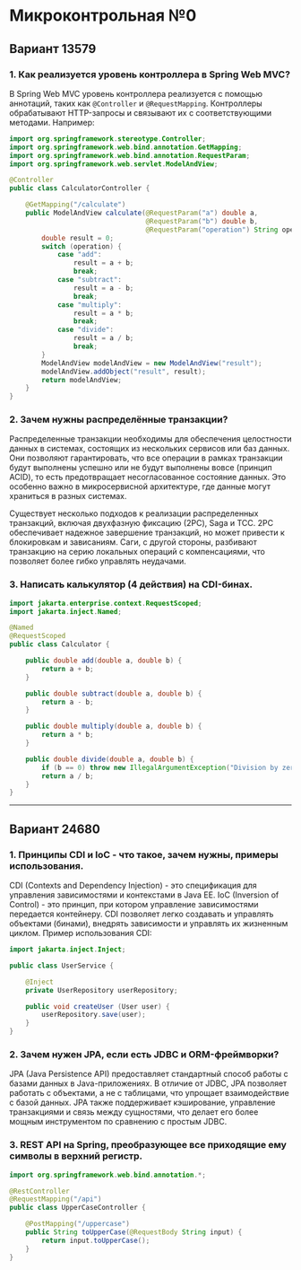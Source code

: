 # Микроконтрольная №0

## Вариант 13579

### 1. Как реализуется уровень контроллера в Spring Web MVC?

В Spring Web MVC уровень контроллера реализуется с помощью аннотаций, таких как `@Controller` и `@RequestMapping`. Контроллеры обрабатывают HTTP-запросы и связывают их с соответствующими методами. Например:

```java
import org.springframework.stereotype.Controller;
import org.springframework.web.bind.annotation.GetMapping;
import org.springframework.web.bind.annotation.RequestParam;
import org.springframework.web.servlet.ModelAndView;

@Controller
public class CalculatorController {

    @GetMapping("/calculate")
    public ModelAndView calculate(@RequestParam("a") double a, 
                                  @RequestParam("b") double b, 
                                  @RequestParam("operation") String operation) {
        double result = 0;
        switch (operation) {
            case "add":
                result = a + b;
                break;
            case "subtract":
                result = a - b;
                break;
            case "multiply":
                result = a * b;
                break;
            case "divide":
                result = a / b;
                break;
        }
        ModelAndView modelAndView = new ModelAndView("result");
        modelAndView.addObject("result", result);
        return modelAndView;
    }
}
```

### 2. Зачем нужны распределённые транзакции?

Распределенные транзакции необходимы для обеспечения целостности данных в системах, состоящих из нескольких сервисов или баз данных. Они позволяют гарантировать, что все операции в рамках транзакции будут выполнены успешно или не будут выполнены вовсе (принцип ACID), то есть предотвращает несогласованное состояние данных. Это особенно важно в микросервисной архитектуре, где данные могут храниться в разных системах.

Существует несколько подходов к реализации распределенных транзакций, включая двухфазную фиксацию (2PC), Saga и TCC. 2PC обеспечивает надежное завершение транзакций, но может привести к блокировкам и зависаниям. Саги, с другой стороны, разбивают транзакцию на серию локальных операций с компенсациями, что позволяет более гибко управлять неудачами.

### 3. Написать калькулятор (4 действия) на CDI-бинах.

```java
import jakarta.enterprise.context.RequestScoped;
import jakarta.inject.Named;

@Named
@RequestScoped
public class Calculator {

    public double add(double a, double b) {
        return a + b;
    }

    public double subtract(double a, double b) {
        return a - b;
    }

    public double multiply(double a, double b) {
        return a * b;
    }

    public double divide(double a, double b) {
        if (b == 0) throw new IllegalArgumentException("Division by zero.");
        return a / b;
    }
}
```

---

## Вариант 24680

### 1. Принципы CDI и IoC - что такое, зачем нужны, примеры использования.

CDI (Contexts and Dependency Injection) - это спецификация для управления зависимостями и контекстами в Java EE. IoC (Inversion of Control) - это принцип, при котором управление зависимостями передается контейнеру. CDI позволяет легко создавать и управлять объектами (бинами), внедрять зависимости и управлять их жизненным циклом. Пример использования CDI:

```java
import jakarta.inject.Inject;

public class UserService {

    @Inject
    private UserRepository userRepository;

    public void createUser (User user) {
        userRepository.save(user);
    }
}
```

### 2. Зачем нужен JPA, если есть JDBC и ORM-фреймворки?

JPA (Java Persistence API) предоставляет стандартный способ работы с базами данных в Java-приложениях. В отличие от JDBC, JPA позволяет работать с объектами, а не с таблицами, что упрощает взаимодействие с базой данных. JPA также поддерживает кэширование, управление транзакциями и связь между сущностями, что делает его более мощным инструментом по сравнению с простым JDBC.

### 3. REST API на Spring, преобразующее все приходящие ему символы в верхний регистр.

```java
import org.springframework.web.bind.annotation.*;

@RestController
@RequestMapping("/api")
public class UpperCaseController {

    @PostMapping("/uppercase")
    public String toUpperCase(@RequestBody String input) {
        return input.toUpperCase();
    }
}
```
